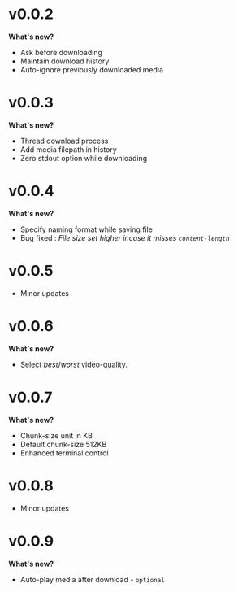 # v0.0.2
**What's new?**
- Ask before downloading 
- Maintain download history
- Auto-ignore previously downloaded media

# v0.0.3
**What's new?**
- Thread download process
- Add media filepath in history
- Zero stdout option while downloading

# v0.0.4
**What's new?**
- Specify naming format while saving file
- Bug fixed : *File size set higher incase it misses `content-length`*

# v0.0.5
- Minor updates

# v0.0.6
**What's new?**
- Select _best_/_worst_ video-quality.

# v0.0.7
**What's new?**
- Chunk-size unit in KB
- Default chunk-size 512KB
- Enhanced terminal control

# v0.0.8
- Minor updates

# v0.0.9
**What's new?**
- Auto-play media after download - `optional`
